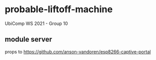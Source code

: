 # probable-liftoff-machine
UbiComp WS 2021 - Group 10

## module server
props to https://github.com/anson-vandoren/esp8266-captive-portal 
